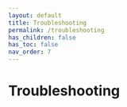 ```yaml
---
layout: default
title: Troubleshooting
permalink: /troubleshooting
has_children: false
has_toc: false
nav_order: 7
---
```


# Troubleshooting
